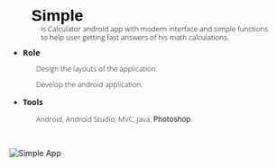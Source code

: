 <h1 style="margin-top:0cm;margin-right:0cm;margin-bottom:.25pt;margin-left:29.25pt;text-indent:0cm;line-height:110%;font-family:&quot;Calibri&quot;,sans-serif;color:black;">Simple</h1>
<p style="margin-top:0cm;margin-right:0cm;margin-bottom:.25pt;margin-left:29.25pt;text-indent:0cm;line-height:110%;font-size:15px;font-family:&quot;Calibri&quot;,sans-serif;color:black;"><span style="font-size:13px;line-height:110%;font-family:&quot;Open Sans Light&quot;,sans-serif;">&nbsp; &nbsp; &nbsp;is Calculator android app with modern interface and simple functions&nbsp;</span></p>
<p style="margin-top:0cm;margin-right:0cm;margin-bottom:.25pt;margin-left:29.25pt;text-indent:0cm;line-height:110%;font-size:15px;font-family:&quot;Calibri&quot;,sans-serif;color:black;"><span style="font-size:13px;line-height:110%;font-family:&quot;Open Sans Light&quot;,sans-serif;">&nbsp; &nbsp; &nbsp;to help user getting fast answers of his math calculations.</span></p>
<ul>
  <li style="line-height: 1;"><strong><span style="font-family:&quot;Open Sans&quot;,sans-serif;">Role</span></strong></li>
</ul>
<p style="line-height: 1;"><span style="font-size:13px;line-height:110%;font-family:&quot;Open Sans Light&quot;,sans-serif;">&nbsp; &nbsp; &nbsp; &nbsp; &nbsp; &nbsp; &nbsp; Design the layouts of the application.</span></p>
<p style="line-height: 1;"><span style="font-size:13px;line-height:110%;font-family:&quot;Open Sans Light&quot;,sans-serif;">&nbsp; &nbsp; &nbsp; &nbsp; &nbsp; &nbsp; &nbsp; Develop the android application.</span></p>
<ul>
  <li><strong><span style="font-family:&quot;Open Sans&quot;,sans-serif;">Tools</span></strong></li>
</ul>
<p><span style="font-size:13px;line-height:110%;font-family:&quot;Open Sans Light&quot;,sans-serif;">&nbsp; &nbsp; &nbsp; &nbsp; &nbsp; &nbsp; &nbsp; Android, Android Studio, MVC, Java,</span><span style="font-size:13px;line-height:110%;">&nbsp;Photoshop</span><span style="font-size:13px;line-height:110%;font-family:&quot;Open Sans Light&quot;,sans-serif;">.</span></p>
<p>
  <br>
</p>

![Simple App](https://user-images.githubusercontent.com/33791214/74653425-c3c79980-5190-11ea-8188-38e826cf2cb9.jpg)
